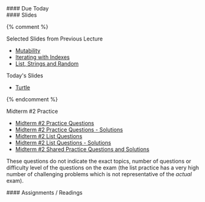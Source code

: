 <article class="due" markdown="block">
#### Due Today


</article>

<article class="slides" markdown="block">
#### Slides

{% comment %}

Selected Slides from Previous Lecture

* [Mutability](classes/17/mutability.html)
* [Iterating with Indexes](classes/17/iterating_with_indexes.html)
* [List, Strings and Random](classes/17/lists_strings_random.html)

Today's Slides

* [Turtle](classes/19/turtle.html)


{% endcomment %}

Midterm #2 Practice

* [Midterm #2 Practice Questions](resources/handouts/midterm_2/midterm_2_practice.pdf)
* [Midterm #2 Practice Questions - Solutions](resources/handouts/midterm_2/midterm_2_practice_solutions.pdf)
* [Midterm #2 List Questions](resources/handouts/midterm_2/midterm_2_list_practice.pdf)
* [Midterm #2 List Questions - Solutions](resources/handouts/midterm_2/midterm_2_list_practice_solutions.pdf)
* [Midterm #2 Shared Practice Questions and Solutions](resources/handouts/midterm_2/m02sampleproblems.html)

These questions do not indicate the exact topics, number of questions or difficulty level of the questions on the exam (the list practice has a very high number of challenging problems which is not representative of the _actual_ exam).

</article>

<article class="assignments" markdown="block">
#### Assignments / Readings		

<!--
Readings

* Read {{ site.bookq }} - Chapter 1

Assignments 

1. [questions.py](homework/hw01/questions.py) - 9 points
-->
</article>
<!--
<a name="class19"></a>

###Slides
* [About Class #19](classes/19/meta.html)
* Back to the previous class slides for [Lists So Far](classes/18/lists.html)
* [List Methods](classes/19/list_methods.html)
* [An Aside on Checking if Character is ...](classes/19/strings.html)

### Readings
__{{ site.bookq }}__

* Chapter 7 on Lists

__{{ site.bookt }}__

* [{{site.bookt}} - Lists](http://openbookproject.net/thinkcs/python/english3e/lists.html) 


-->
